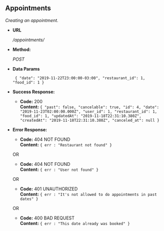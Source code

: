 **Appointments**
----
  _Creating an appointment._

* **URL**

  _/appointments/_

* **Method:**
  
  _POST_

* **Data Params**

  ` 
  {
    "date": "2019-11-22T23:00:00-03:00",
    "restaurant_id": 1,
    "food_id": 1
  }
  `

* **Success Response:**
  
  * **Code:** 200 <br />
    **Content:**  `{
                    "past": false,
                    "cancelable": true,
                    "id": 4,
                    "date": "2019-11-23T02:00:00.000Z",
                    "user_id": 1,
                    "restaurant_id": 1,
                    "food_id": 1,
                    "updatedAt": "2019-11-18T22:31:10.380Z",
                    "createdAt": "2019-11-18T22:31:10.380Z",
                    "canceled_at": null
                  }`
              
* **Error Response:**

  * **Code:** 404 NOT FOUND <br />
    **Content:** `{ err : "Restaurant not found" }`

  OR

  * **Code:** 404 NOT FOUND <br />
    **Content:** `{ err : "User not found" }`

  OR

   * **Code:** 401 UNAUTHORIZED <br />
    **Content:** `{ err : "It's not allowed to do appointments in past dates" }`

  OR

  * **Code:** 400 BAD REQUEST <br />
      **Content:** `{ err : "This date already was booked" }`
